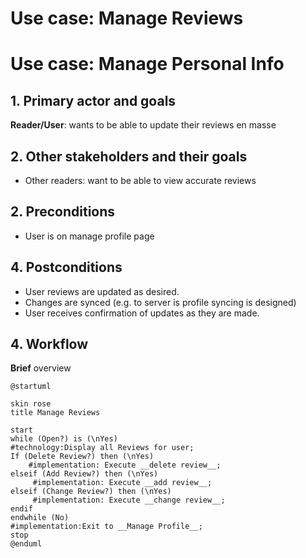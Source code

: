 # Use case: Manage Reviews
# Use case: Manage Personal Info

## 1. Primary actor and goals
__Reader/User__: wants to be able to update their reviews en masse

## 2. Other stakeholders and their goals

* Other readers: want to be able to view accurate reviews

## 2. Preconditions

* User is on manage profile page

## 4. Postconditions

* User reviews are updated as desired.
* Changes are synced (e.g. to server is profile syncing is designed)
* User receives confirmation of updates as they are made.

## 4. Workflow

__Brief__ overview

```plantuml
@startuml

skin rose
title Manage Reviews

start
while (Open?) is (\nYes)
#technology:Display all Reviews for user;
If (Delete Review?) then (\nYes)
    #implementation: Execute __delete review__;
elseif (Add Review?) then (\nYes)
     #implementation: Execute __add review__;
elseif (Change Review?) then (\nYes)
     #implementation: Execute __change review__;
endif
endwhile (No)
#implementation:Exit to __Manage Profile__;
stop
@enduml
```